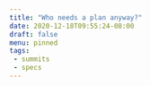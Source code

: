 ```yaml
---
title: "Who needs a plan anyway?"
date: 2020-12-18T09:55:24-08:00
draft: false
menu: pinned
tags:
 - summits
 - specs
---
```



